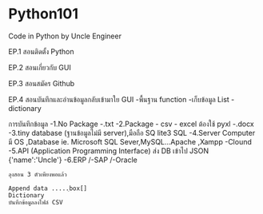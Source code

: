 # Python101
Code in Python by Uncle Engineer


EP.1 สอนติดตั้ง Python

EP.2 สอนเกี่ยวกับ GUI

EP.3 สอนสมัคร Github

EP.4 สอนบันทึกและอ่านข้อมูลกลับเข้ามาใย GUI
     -พื้นฐาน function
     -เก็บข้อมูล List
     -dictionary
     
   การบันทึกข้อมูล
     -1.No Package
        -.txt
     -2.Package
        - csv
         - excel ต้องใช้ pyxl
         -.docx
    -3.tiny database    (ฐานข้อมูลไม่มี server),มือถือ
      SQ lite3  SQL
    -4.Server Computer มี OS ,Database ie. Microsoft SQL Sever,MySQL...Apache ,Xampp
      -Clound
    -5.API (Application Programming Interface)
      ส่ง DB เข้าไป JSON
                  {'name':'Uncle'}
    -6.ERP 
      /-SAP
      /-Oracle
    
    
    ลุงสอน 3 ตัวเพียงพอแล้ว
    
    Append data .....ฺbox[]
    Dictionary
    บันทึกข้อมูลลงไฟล์ CSV
    
    
    
    
    
      
